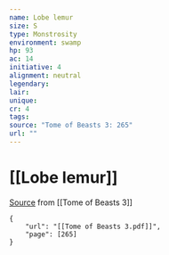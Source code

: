 ```yaml
---
name: Lobe lemur
size: S
type: Monstrosity
environment: swamp
hp: 93
ac: 14
initiative: 4
alignment: neutral
legendary: 
lair: 
unique: 
cr: 4
tags: 
source: "Tome of Beasts 3: 265"
url: ""
---
```

# [[Lobe lemur]]

[Source](zotero://open-pdf/library/items/BLGR9HVR?page=265) from [[Tome of Beasts 3]]

```pdf
{
	"url": "[[Tome of Beasts 3.pdf]]",
	"page": [265]
}
```

